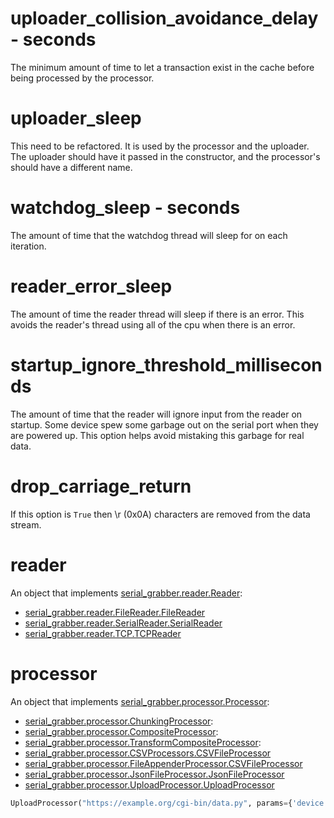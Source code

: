 uploader_collision_avoidance_delay - seconds
====
The minimum amount of time to let a transaction exist in the cache before being processed by the processor.
 
uploader_sleep
====
This need to be refactored. It is used by the processor and the uploader.
The uploader should have it passed in the constructor, and the processor's should have a different name.

watchdog_sleep - seconds
====
The amount of time that the watchdog thread will sleep for on each iteration.

reader_error_sleep
====
The amount of time the reader thread will sleep if there is an error. This avoids the reader's thread using all of the cpu when there is an error.  

startup_ignore_threshold_milliseconds
====
The amount of time that the reader will ignore input from the reader on startup. Some device spew some garbage out on the serial port when they are powered up. 
This option helps avoid mistaking this garbage for real data. 

drop_carriage_return
====
If this option is `True` then \r (0x0A) characters are removed from the data stream.

reader
====
An object that implements [serial_grabber.reader.Reader](../serial_grabber/reader/__init__.py):

* [serial_grabber.reader.FileReader.FileReader](../serial_grabber/reader/FileReader.py)
* [serial_grabber.reader.SerialReader.SerialReader](../serial_grabber/reader/SerialReader.py)
* [serial_grabber.reader.TCP.TCPReader](../serial_grabber/reader/TCP.py)

processor
====
An object that implements [serial_grabber.processor.Processor](../serial_grabber/processor/__init__.py):

* [serial_grabber.processor.ChunkingProcessor](../serial_grabber/processor/__init__.py):
* [serial_grabber.processor.CompositeProcessor](../serial_grabber/processor/__init__.py):
* [serial_grabber.processor.TransformCompositeProcessor](../serial_grabber/processor/__init__.py):
* [serial_grabber.processor.CSVProcessors.CSVFileProcessor](../serial_grabber/processor/CSVProcessors.py)
* [serial_grabber.processor.FileAppenderProcessor.CSVFileProcessor](../serial_grabber/processor/FileAppenderProcessor.py)
* [serial_grabber.processor.JsonFileProcessor.JsonFileProcessor](../serial_grabber/processor/JsonFileProcessor.py)
* [serial_grabber.processor.UploadProcessor.UploadProcessor](../serial_grabber/processor/UploadProcessor.py)
```python
UploadProcessor("https://example.org/cgi-bin/data.py", params={'device':'DEVICE_1'})
```
